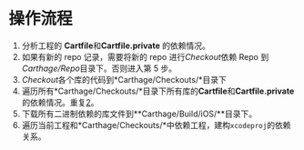 # 操作流程

1. 分析工程的 **Cartfile**和**Cartfile.private** 的依赖情况。
2. 如果有新的 repo 记录，需要将新的 repo 进行*Checkout*依赖 Repo 到*Carthage/Repo*目录下。否则进入第 5 步。
3. *Checkout*各个库的代码到*Carthage/Checkouts/*目录下
4. 遍历所有*Carthage/Checkouts/*目录下所有库的**Cartfile**和**Cartfile.private**的依赖情况。重复[2](#2)。
5. 下载所有二进制依赖的库文件到**Carthage/Build/iOS/**目录下。
6. 遍历当前工程和*Carthage/Checkouts/*中依赖工程，建构`xcodeproj`的依赖关系。